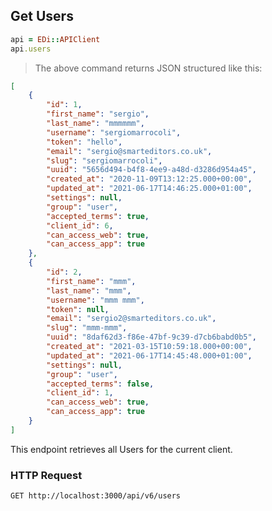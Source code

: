 ## Get Users

```ruby
api = EDi::APIClient
api.users
```

> The above command returns JSON structured like this:

```json
[
    {
        "id": 1,
        "first_name": "sergio",
        "last_name": "mmmmmm",
        "username": "sergiomarrocoli",
        "token": "hello",
        "email": "sergio@smarteditors.co.uk",
        "slug": "sergiomarrocoli",
        "uuid": "5656d494-b4f8-4ee9-a48d-d3286d954a45",
        "created_at": "2020-11-09T13:12:25.000+00:00",
        "updated_at": "2021-06-17T14:46:25.000+01:00",
        "settings": null,
        "group": "user",
        "accepted_terms": true,
        "client_id": 6,
        "can_access_web": true,
        "can_access_app": true
    },
    {
        "id": 2,
        "first_name": "mmm",
        "last_name": "mmm",
        "username": "mmm mmm",
        "token": null,
        "email": "sergio2@smarteditors.co.uk",
        "slug": "mmm-mmm",
        "uuid": "8daf62d3-f86e-47bf-9c39-d7cb6babd0b5",
        "created_at": "2021-03-15T10:59:18.000+00:00",
        "updated_at": "2021-06-17T14:45:48.000+01:00",
        "settings": null,
        "group": "user",
        "accepted_terms": false,
        "client_id": 1,
        "can_access_web": true,
        "can_access_app": true
    }
]
```

This endpoint retrieves all Users for the current client.

### HTTP Request

`GET http://localhost:3000/api/v6/users`